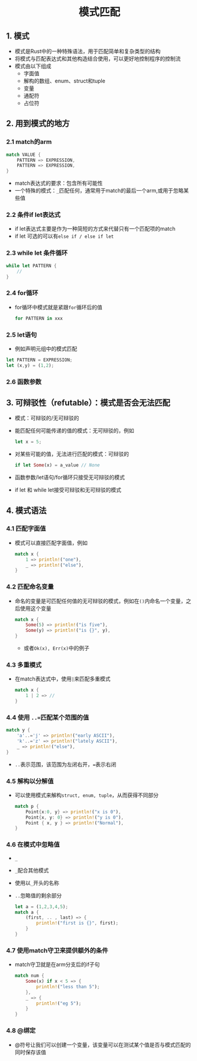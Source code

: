# <div align="center">模式匹配</div>

## 1. 模式

* 模式是Rust中的一种特殊语法，用于匹配简单和复杂类型的结构
* 将模式与匹配表达式和其他构造结合使用，可以更好地控制程序的控制流
* 模式由以下组成
  * 字面值
  * 解构的数组、enum、struct和tuple
  * 变量
  * 通配符
  * 占位符

## 2. 用到模式的地方

### 2.1 match的arm

```rust
match VALUE {
    PATTERN => EXPRESSION,
    PATTERN => EXPRESSION,
}
```

* match表达式的要求：包含所有可能性
* 一个特殊的模式：``_``匹配任何，通常用于match的最后一个arm,或用于忽略某些值

### 2.2 条件if let表达式

* if let表达式主要是作为一种简短的方式来代替只有一个匹配项的match
* if let 可选的可以有``else if / else if let``

### 2.3 while let 条件循环

```rust
while let PATTERN {
    //
}
```

### 2.4 for循环

* for循环中模式就是紧跟``for``循环后的值

  ```rust
  for PATTERN in xxx

### 2.5 let语句

* 例如声明元组中的模式匹配

```rust
let PATTERN = EXPRESSION;
let (x,y) = (1,2);
```

### 2.6 函数参数

## 3. 可辩驳性（refutable）：模式是否会无法匹配

* 模式：可辩驳的/无可辩驳的

* 能匹配任何可能传递的值的模式：无可辩驳的，例如

  ```rust
  let x = 5;
  ```

* 对某些可能的值，无法进行匹配的模式：可辩驳的

  ```rust
  if let Some(x) = a_value // None
  ```

* 函数参数/let语句/for循环只接受无可辩驳的模式

* if let 和 while let接受可辩驳和无可辩驳的模式

## 4. 模式语法

### 4.1 匹配字面值

* 模式可以直接匹配字面值，例如

  ```rust
  match x {
      1 => println!("one"),
      _ => println!("else"),
  }
  ```

### 4.2 匹配命名变量

* 命名的变量是可匹配任何值的无可辩驳的模式，例如在``()``内命名一个变量，之后使用这个变量

  ```rust
  match x {
      Some(5) => println!("is five"),
      Some(y) => println!("is {}", y),
  }
  ```

  * 或者``Ok(x), Err(x)``中的例子

### 4.3 多重模式

* 在match表达式中，使用``|``来匹配多重模式

  ```rust
  match x {
      1 | 2 => //
  }
  ```

### 4.4 使用 ``..=``匹配某个范围的值

```rust
match y {
    'a'..='j' => println!("early ASCII"),
    'k'..='z' => println!("lately ASCII"),
    _ => println!("else"),
}
```

* ``..``表示范围，该范围为左闭右开，``=``表示右闭

### 4.5 解构以分解值

* 可以使用模式来解构``struct, enum, tuple``，从而获得不同部分

  ```rust
  match p {
      Point{x:0, y} => println!("x is 0"),
      Point{x, y: 0} => println!("y is 0"),
      Point { x, y } => println!("Normal"),
  }
  ```

### 4.6 在模式中忽略值

* ``_``

* ``_``配合其他模式

* 使用以``_``开头的名称

* ``..``忽略值的剩余部分

  ```rust
  let a = (1,2,3,4,5);
  match a {
      (first, .. , last) => {
          println!("first is {}", first);
      }
  }
  ```

### 4.7 使用match守卫来提供额外的条件

* match守卫就是在arm分支后的if子句

  ```rust
  match num {
      Some(x) if x < 5 => {
          println!("less than 5");
      },
      _ => {
          println!("eg 5");
      }
  }
  ```

### 4.8 @绑定

* @符号让我们可以创建一个变量，该变量可以在测试某个值是否与模式匹配的同时保存该值

